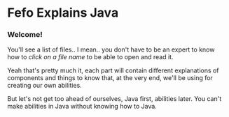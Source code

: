 # Fefo Explains Java
### Welcome!
You'll see a list of files.. I mean.. you don't have to be an expert to know how to *click on a file name* to be able to open and read it.

Yeah that's pretty much it, each part will contain different explanations of components and things to know that, at the very end, we'll be using for creating our own abilities.

But let's not get too ahead of ourselves, Java first, abilities later. You can't make abilities in Java without knowing how to Java.


